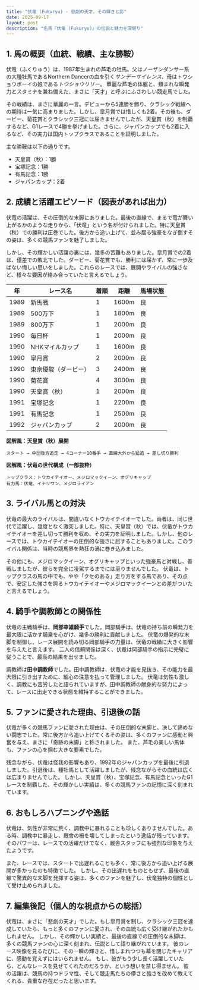 ```yaml
---
title: "伏竜 (Fukuryu) - 悲劇の天才、その輝きと影"
date: 2025-09-17
layout: post
description: "名馬『伏竜 (Fukuryu)』の伝説と魅力を深堀り"
---
```


## 1. 馬の概要（血統、戦績、主な勝鞍）

伏竜（ふくりゅう）は、1987年生まれの芦毛の牡馬。父はノーザンダンサー系の大種牡馬であるNorthern Dancerの血を引く*サンデーサイレンス*、母はトウショウボーイの娘である*トウショウリリー*。  華麗な芦毛の体躯と、類まれな瞬発力とスタミナを兼ね備えた、まさに「天才」と呼ぶにふさわしい競走馬でした。

その戦績は、まさに華麗の一言。デビューから5連勝を飾り、クラシック戦線への期待は一気に高まりました。しかし、皐月賞では惜しくも2着。その後も、ダービー、菊花賞とクラシック三冠には届きませんでしたが、天皇賞（秋）を制覇するなど、G1レースで4勝を挙げました。さらに、ジャパンカップでも2着に入るなど、その実力は国内トップクラスであることを証明しました。

主な勝鞍は以下の通りです。

* 天皇賞（秋）：1勝
* 宝塚記念：1勝
* 有馬記念：1勝
* ジャパンカップ：2着


## 2. 成績と活躍エピソード（図表があれば出力）

伏竜の活躍は、その圧倒的な末脚にありました。最後の直線で、まるで竜が舞い上がるかのような走りから、「伏竜」という名が付けられました。特に天皇賞（秋）での勝利は圧巻でした。後方から追い上げて、並み居る強豪をなぎ倒すその姿は、多くの競馬ファンを魅了しました。

しかし、その輝かしい活躍の裏には、幾多の苦難もありました。皐月賞での2着は、僅差での敗北でした。ダービー、菊花賞でも、勝利には届かず、常に一歩及ばない悔しい思いをしました。これらのレースでは、展開やライバルの強さなど、様々な要因が絡み合っていたと言えるでしょう。

| 年 | レース名          | 着順 | 距離 | 馬場状態 |
|---|-----------------|-----|-----|---------|
| 1989 | 新馬戦            | 1    | 1600m| 良       |
| 1989 | 500万下           | 1    | 1800m| 良       |
| 1989 | 800万下           | 1    | 2000m| 良       |
| 1990 | 毎日杯            | 1    | 2000m| 良       |
| 1990 | NHKマイルカップ    | 1    | 1600m| 良       |
| 1990 | 皐月賞            | 2    | 2000m| 良       |
| 1990 | 東京優駿（ダービー）| 3    | 2400m| 良       |
| 1990 | 菊花賞            | 4    | 3000m| 良       |
| 1990 | 天皇賞（秋）       | 1    | 2000m| 良       |
| 1991 | 宝塚記念          | 1    | 2200m| 良       |
| 1991 | 有馬記念          | 1    | 2500m| 良       |
| 1992 | ジャパンカップ      | 2    | 2000m| 良       |


**図解風：天皇賞（秋）展開**

```
スタート → 中団後方追走 → 4コーナー10番手 → 直線大外から猛追 → 差し切り勝利
```

**図解風：伏竜の世代構成（一部抜粋）**

```
トップクラス：トウカイテイオー、メジロマックイーン、オグリキャップ
有力馬：伏竜、イナリワン、メジロライアン
```


## 3. ライバル馬との対決

伏竜の最大のライバルは、間違いなくトウカイテイオーでした。両者は、同じ世代で活躍し、幾度となく激突しました。特に、天皇賞（秋）では、伏竜がトウカイテイオーを差し切って勝利を収め、その実力を証明しました。しかし、他のレースでは、トウカイテイオーの圧倒的な強さに屈することもありました。このライバル関係は、当時の競馬界を熱狂の渦に巻き込みました。

その他にも、メジロマックイーン、オグリキャップといった強豪馬と対戦し、善戦しましたが、彼らを完全に凌駕するまでには至りませんでした。  伏竜は、トップクラスの馬の中でも、やや「クセのある」走り方をする馬であり、その点で、安定した強さを誇るトウカイテイオーやメジロマックイーンとの差がついたと言えるでしょう。


## 4. 騎手や調教師との関係性

伏竜の主戦騎手は、**岡部幸雄騎手**でした。岡部騎手は、伏竜の持ち前の瞬発力を最大限に活かす騎乗を心がけ、幾多の勝利に貢献しました。  伏竜の爆発的な末脚を制御し、レース展開を読み切る岡部騎手の力量は、伏竜の戦績に大きく影響を与えたと言えます。  二人の信頼関係は深く、伏竜は岡部騎手の指示に完璧に従うことで、最高の結果を出せました。

調教師は**田中調教師**でした。田中調教師は、伏竜の才能を見抜き、その能力を最大限に引き出すために、細心の注意を払って管理しました。  伏竜は気性も激しく、調教にも苦労したと語られていますが、田中調教師の献身的な努力によって、レースに出走できる状態を維持することができました。


## 5. ファンに愛された理由、引退後の話

伏竜が多くの競馬ファンに愛された理由は、その圧倒的な末脚と、決して諦めない闘志でした。常に後方から追い上げてくるその姿は、多くのファンに感動と興奮を与え、まさに「奇跡の末脚」と称されました。  また、芦毛の美しい馬体も、ファンの心を掴む大きな要素でした。

残念ながら、伏竜は怪我の影響もあり、1992年のジャパンカップを最後に引退しました。引退後は、種牡馬として活躍しましたが、残念ながらその血統は広くは広まりませんでした。  しかし、天皇賞（秋）、宝塚記念、有馬記念といったG1レースを制覇した、その輝かしい実績は、多くの競馬ファンの記憶に深く刻まれています。


## 6. おもしろハプニングや逸話

伏竜は、気性が非常に荒く、調教中に暴れることも珍しくありませんでした。ある時、調教中に暴走し、厩舎の柵を壊してしまったという逸話が残っています。  そのパワーは、レースでの活躍だけでなく、厩舎スタッフにも強烈な印象を与えたようです。

また、レースでは、スタートで出遅れることも多く、常に後方から追い上げる展開が多かったのも特徴でした。  しかし、その出遅れをものともせず、最後の直線で驚異的な末脚を発揮する姿は、多くのファンを魅了し、伏竜独特の個性として受け止められました。


## 7. 編集後記（個人的な視点からの総括）

伏竜は、まさに「悲劇の天才」でした。もし皐月賞を制し、クラシック三冠を達成していたら、もっと多くのファンに愛され、その血統も広く受け継がれたかもしれません。  しかし、その輝かしい実績と、最後の直線での圧倒的な末脚は、多くの競馬ファンの心に深く刻まれ、伝説として語り継がれています。  彼のレース映像を見るたびに、その一瞬の輝きと、惜しまれつつも幕を閉じたキャリアに、感動を覚えずにはいられません。  もし、彼がもう少し長く活躍していたら、どんなレースを見せてくれたのだろうか、という想いを禁じ得ません。  彼の活躍は、競馬の持つドラマ性、そして競走馬たちの儚さと強さを改めて教えてくれる、貴重な存在だったと思います。
